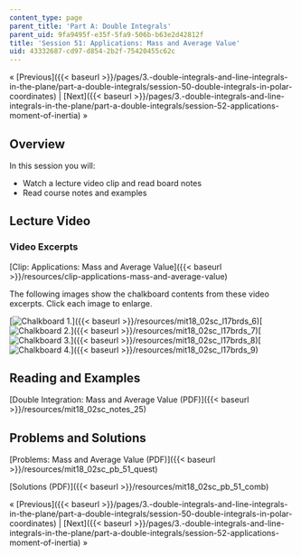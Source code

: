 ```yaml
---
content_type: page
parent_title: 'Part A: Double Integrals'
parent_uid: 9fa9495f-e35f-5fa9-506b-b63e2d42812f
title: 'Session 51: Applications: Mass and Average Value'
uid: 43332687-cd97-d854-2b2f-75420455c62c
---
```


« [Previous]({{< baseurl >}}/pages/3.-double-integrals-and-line-integrals-in-the-plane/part-a-double-integrals/session-50-double-integrals-in-polar-coordinates) | [Next]({{< baseurl >}}/pages/3.-double-integrals-and-line-integrals-in-the-plane/part-a-double-integrals/session-52-applications-moment-of-inertia) »

Overview
--------

In this session you will:

*   Watch a lecture video clip and read board notes
*   Read course notes and examples

Lecture Video
-------------

### Video Excerpts

[Clip: Applications: Mass and Average Value]({{< baseurl >}}/resources/clip-applications-mass-and-average-value)

The following images show the chalkboard contents from these video excerpts. Click each image to enlarge.

[![Chalkboard 1.](BASEURL_PLACEHOLDER/resources/mit18_02sc_l17brds_6a)]({{< baseurl >}}/resources/mit18_02sc_l17brds_6)[![Chalkboard 2.](BASEURL_PLACEHOLDER/resources/mit18_02sc_l17brds_7a)]({{< baseurl >}}/resources/mit18_02sc_l17brds_7)[![Chalkboard 3.](BASEURL_PLACEHOLDER/resources/mit18_02sc_l17brds_8a)]({{< baseurl >}}/resources/mit18_02sc_l17brds_8)[![Chalkboard 4.](BASEURL_PLACEHOLDER/resources/mit18_02sc_l17brds_9a)]({{< baseurl >}}/resources/mit18_02sc_l17brds_9)

Reading and Examples
--------------------

[Double Integration: Mass and Average Value (PDF)]({{< baseurl >}}/resources/mit18_02sc_notes_25)

Problems and Solutions
----------------------

[Problems: Mass and Average Value (PDF)]({{< baseurl >}}/resources/mit18_02sc_pb_51_quest)

[Solutions (PDF)]({{< baseurl >}}/resources/mit18_02sc_pb_51_comb)

« [Previous]({{< baseurl >}}/pages/3.-double-integrals-and-line-integrals-in-the-plane/part-a-double-integrals/session-50-double-integrals-in-polar-coordinates) | [Next]({{< baseurl >}}/pages/3.-double-integrals-and-line-integrals-in-the-plane/part-a-double-integrals/session-52-applications-moment-of-inertia) »